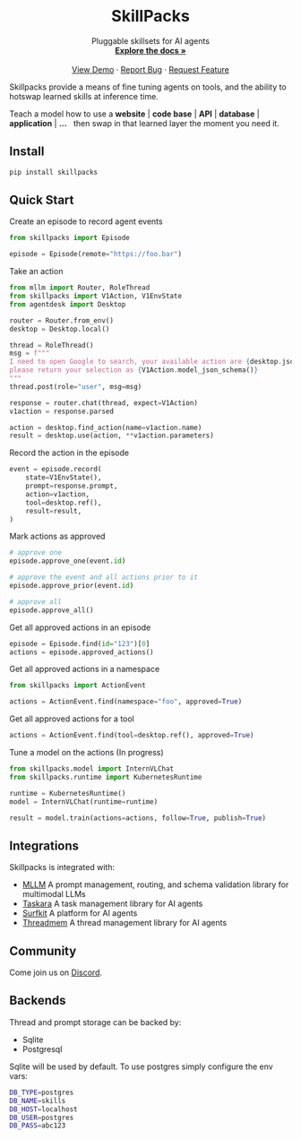 <!-- PROJECT LOGO -->
<br />
<p align="center">
  <!-- <a href="https://github.com/agentsea/skillpacks">
    <img src="https://project-logo.png" alt="Logo" width="80">
  </a> -->

  <h1 align="center">SkillPacks</h1>

  <p align="center">
    Pluggable skillsets for AI agents
    <br />
    <a href="https://github.com/agentsea/skillpacks"><strong>Explore the docs »</strong></a>
    <br />
    <br />
    <a href="https://youtu.be/exoOUUwFRB8">View Demo</a>
    ·
    <a href="https://github.com/agentsea/skillpacks/issues">Report Bug</a>
    ·
    <a href="https://github.com/agentsea/skillpacks/issues">Request Feature</a>
  </p>
</p>

Skillpacks provide a means of fine tuning agents on tools, and the ability to hotswap learned skills at inference time.

Teach a model how to use a **website** | **code base** | **API** | **database** | **application** | **...** &nbsp; then swap in that learned layer the moment you need it.

## Install

```bash
pip install skillpacks
```

## Quick Start

Create an episode to record agent events

```python
from skillpacks import Episode

episode = Episode(remote="https://foo.bar")
```

Take an action

```python
from mllm import Router, RoleThread
from skillpacks import V1Action, V1EnvState
from agentdesk import Desktop

router = Router.from_env()
desktop = Desktop.local()

thread = RoleThread()
msg = f"""
I need to open Google to search, your available action are {desktop.json_schema()}
please return your selection as {V1Action.model_json_schema()}
"""
thread.post(role="user", msg=msg)

response = router.chat(thread, expect=V1Action)
v1action = response.parsed

action = desktop.find_action(name=v1action.name)
result = desktop.use(action, **v1action.parameters)
```

Record the action in the episode

```python
event = episode.record(
    state=V1EnvState(),
    prompt=response.prompt,
    action=v1action,
    tool=desktop.ref(),
    result=result,
)
```

Mark actions as approved

```python
# approve one
episode.approve_one(event.id)

# approve the event and all actions prior to it
episode.approve_prior(event.id)

# approve all
episode.approve_all()
```

Get all approved actions in an episode

```python
episode = Episode.find(id="123")[0]
actions = episode.approved_actions()
```

Get all approved actions in a namespace

```python
from skillpacks import ActionEvent

actions = ActionEvent.find(namespace="foo", approved=True)
```

Get all approved actions for a tool

```python
actions = ActionEvent.find(tool=desktop.ref(), approved=True)
```

Tune a model on the actions (In progress)

```python
from skillpacks.model import InternVLChat
from skillpacks.runtime import KubernetesRuntime

runtime = KubernetesRuntime()
model = InternVLChat(runtime=runtime)

result = model.train(actions=actions, follow=True, publish=True)
```

## Integrations

Skillpacks is integrated with:

- [MLLM](https://github.com/agentsea/mllm) A prompt management, routing, and schema validation library for multimodal LLMs
- [Taskara](https://github.com/agentsea/taskara) A task management library for AI agents
- [Surfkit](https://github.com/agentsea/surfkit) A platform for AI agents
- [Threadmem](https://github.com/agentsea/threadmem) A thread management library for AI agents

## Community

Come join us on [Discord](https://discord.gg/hhaq7XYPS6).

## Backends

Thread and prompt storage can be backed by:

- Sqlite
- Postgresql

Sqlite will be used by default. To use postgres simply configure the env vars:

```sh
DB_TYPE=postgres
DB_NAME=skills
DB_HOST=localhost
DB_USER=postgres
DB_PASS=abc123
```
